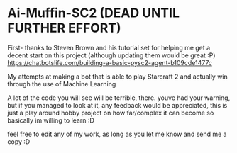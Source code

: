 # Ai-Muffin-SC2 (DEAD UNTIL FURTHER EFFORT) 
First- thanks to Steven Brown and his tutorial set for helping me get a decent start on this project (although updating them would be great :P) https://chatbotslife.com/building-a-basic-pysc2-agent-b109cde1477c

My attempts at making a bot that is able to play Starcraft 2 and actually win through the use of Machine Learning

A lot of the code you will see will be terrible, there. youve had your warning, but if you managed to look at it, any feedback would be appreciated, this is just a play around hobby project on how far/complex it can become so basically im willing to learn :D


feel free to edit any of my work, as long as you let me know and send me a copy :D 
